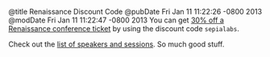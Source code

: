 @title Renaissance Discount Code
@pubDate Fri Jan 11 11:22:26 -0800 2013
@modDate Fri Jan 11 11:22:47 -0800 2013
You can get <a href="http://renaissance2013.eventbrite.com/?discount=sepialabs">30% off a Renaissance conference ticket</a> by using the discount code <code>sepialabs</code>.

Check out the <a href="http://renaissance.io/">list of speakers and sessions</a>. So much good stuff.
